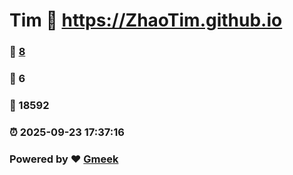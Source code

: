 # Tim :link: https://ZhaoTim.github.io 
### :page_facing_up: [8](https://ZhaoTim.github.io/tag.html) 
### :speech_balloon: 6 
### :hibiscus: 18592 
### :alarm_clock: 2025-09-23 17:37:16 
### Powered by :heart: [Gmeek](https://github.com/Meekdai/Gmeek)

